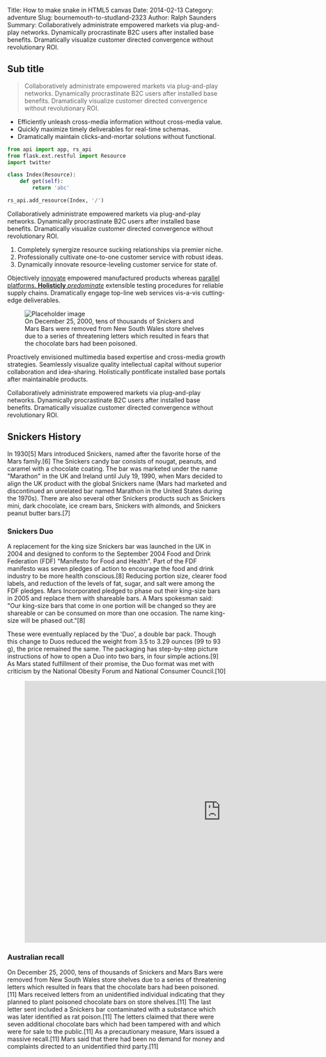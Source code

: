 Title: How to make snake in HTML5 canvas
Date: 2014-02-13
Category: adventure
Slug: bournemouth-to-studland-2323
Author: Ralph Saunders
Summary: Collaboratively administrate empowered markets via plug-and-play networks. Dynamically procrastinate B2C users after installed base benefits. Dramatically visualize customer directed convergence without revolutionary ROI.

## Sub title

> Collaboratively administrate empowered markets via plug-and-play networks. Dynamically procrastinate B2C users after installed base benefits. Dramatically visualize customer directed convergence without revolutionary ROI.

- Efficiently unleash cross-media information without cross-media value.
- Quickly maximize timely deliverables for real-time schemas.
- Dramatically maintain clicks-and-mortar solutions without functional.

```python
from api import app, rs_api
from flask.ext.restful import Resource
import twitter

class Index(Resource):
    def get(self):
        return 'abc'

rs_api.add_resource(Index, '/')
```

Collaboratively administrate empowered markets via plug-and-play networks. Dynamically procrastinate B2C users after installed base benefits. Dramatically visualize customer directed convergence without revolutionary ROI.

1. Completely synergize resource sucking relationships via premier niche.
2. Professionally cultivate one-to-one customer service with robust ideas.
3. Dynamically innovate resource-leveling customer service for state of.

Objectively [innovate](http://example.com) empowered manufactured products
whereas [parallel platforms. __Holisticly__ _predominate_](http://example.com) extensible testing procedures for reliable supply chains. Dramatically engage top-line web services vis-a-vis cutting-edge deliverables.

<figure name="RawHtml" class="full-width">
    <img src="http://placehold.it/1150x400" alt="Placeholder image" />
    <figcaption>On December 25, 2000, tens of thousands of Snickers and Mars Bars were removed from New South Wales store shelves due to a series of threatening letters which resulted in fears that the chocolate bars had been poisoned.</figcaption>
</figure>

Proactively envisioned multimedia based expertise and cross-media growth strategies. Seamlessly visualize quality intellectual capital without superior collaboration and idea-sharing. Holistically pontificate installed base portals after maintainable products.

Collaboratively administrate empowered markets via plug-and-play networks. Dynamically procrastinate B2C users after installed base benefits. Dramatically visualize customer directed convergence without revolutionary ROI.

## Snickers History

In 1930[5] Mars introduced Snickers, named after the favorite horse of the Mars family.[6] The Snickers candy bar consists of nougat, peanuts, and caramel with a chocolate coating. The bar was marketed under the name "Marathon" in the UK and Ireland until July 19, 1990, when Mars decided to align the UK product with the global Snickers name (Mars had marketed and discontinued an unrelated bar named Marathon in the United States during the 1970s). There are also several other Snickers products such as Snickers mini, dark chocolate, ice cream bars, Snickers with almonds, and Snickers peanut butter bars.[7]

### Snickers Duo

A replacement for the king size Snickers bar was launched in the UK in 2004 and designed to conform to the September 2004 Food and Drink Federation (FDF) "Manifesto for Food and Health". Part of the FDF manifesto was seven pledges of action to encourage the food and drink industry to be more health conscious.[8] Reducing portion size, clearer food labels, and reduction of the levels of fat, sugar, and salt were among the FDF pledges. Mars Incorporated pledged to phase out their king-size bars in 2005 and replace them with shareable bars. A Mars spokesman said: "Our king-size bars that come in one portion will be changed so they are shareable or can be consumed on more than one occasion. The name king-size will be phased out."[8]

These were eventually replaced by the 'Duo', a double bar pack. Though this change to Duos reduced the weight from 3.5 to 3.29 ounces (99 to 93 g), the price remained the same. The packaging has step-by-step picture instructions of how to open a Duo into two bars, in four simple actions.[9] As Mars stated fulfillment of their promise, the Duo format was met with criticism by the National Obesity Forum and National Consumer Council.[10]

<figure name="RawHtml" class="full-width">
    <iframe src="https://www.google.com/maps/embed?pb=!1m29!1m12!1m3!1d40397.780933436115!2d-1.8730112314458938!3d50.74106117641294!2m3!1f0!2f0!3f0!3m2!1i1024!2i768!4f13.1!4m14!1i0!3e1!4m5!1s0x4873a188c97c4dcb%3A0x94ab91f16aa58ef6!2sBournemouth+University%2C+Talbot+Campus%2C+Fern+Barrow%2C+Bournemouth%2C+Poole%2C+Dorset+BH12+5BB%2C+United+Kingdom!3m2!1d50.743294!2d-1.897158!4m5!1s0x48739852a2137741%3A0x7537818f47e6aad9!2sChristchurch%2C+Dorset%2C+UK!3m2!1d50.735777!2d-1.778586!5e0!3m2!1sen!2suk!4v1399249090144" width="900" height="600" frameborder="0" style="border:0"></iframe>
</figure>

### Australian recall

On December 25, 2000, tens of thousands of Snickers and Mars Bars were removed from New South Wales store shelves due to a series of threatening letters which resulted in fears that the chocolate bars had been poisoned.[11] Mars received letters from an unidentified individual indicating that they planned to plant poisoned chocolate bars on store shelves.[11] The last letter sent included a Snickers bar contaminated with a substance which was later identified as rat poison.[11] The letters claimed that there were seven additional chocolate bars which had been tampered with and which were for sale to the public.[11] As a precautionary measure, Mars issued a massive recall.[11] Mars said that there had been no demand for money and complaints directed to an unidentified third party.[11]
